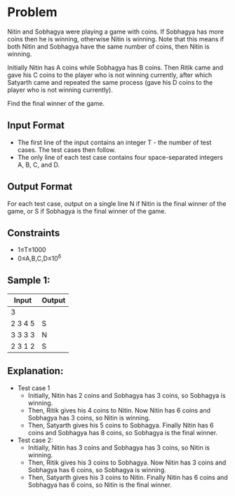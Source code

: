 # Problem
Nitin and Sobhagya were playing a game with coins. If Sobhagya has more coins then he is winning, otherwise Nitin is winning. Note that this means if both Nitin and Sobhagya have the same number of coins, then Nitin is winning.

Initially Nitin has A coins while Sobhagya has 
B coins. Then Ritik came and gave his 
C coins to the player who is not winning currently, after which Satyarth came and repeated the same process (gave his 
D coins to the player who is not winning currently).

Find the final winner of the game.

## Input Format
- The first line of the input contains an integer T - the number of test cases. The test cases then follow.
- The only line of each test case contains four space-separated integers A, B, C, and D.

## Output Format
For each test case, output on a single line N if Nitin is the final winner of the game, or S if Sobhagya is the final winner of the game.

## Constraints
- 1≤T≤1000
- 0≤A,B,C,D≤$10^6$

## Sample 1:
Input |Output
-|-
3|
2 3 4 5| S
3 3 3 3| N
2 3 1 2| S

## Explanation:
- Test case 1
    - Initially, Nitin has 2 coins and Sobhagya has 3 coins, so Sobhagya is winning.
    - Then, Ritik gives his 4 coins to Nitin. Now Nitin has 6 coins and Sobhagya has 3 coins, so Nitin is winning.
    - Then, Satyarth gives his 5 coins to Sobhagya. Finally Nitin has 6 coins and Sobhagya has 8 coins, so Sobhagya is the final winner.
- Test case 2:
    - Initially, Nitin has 3 coins and Sobhagya has 3 coins, so Nitin is winning.
    - Then, Ritik gives his 3 coins to Sobhagya. Now Nitin has 3 coins and Sobhagya has 6 coins, so Sobhagya is winning.
    - Then, Satyarth gives his 3 coins to Nitin. Finally Nitin has 6 coins and Sobhagya has 6 coins, so Nitin is the final winner.
